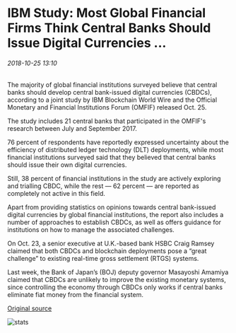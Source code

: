 # IBM Study: Most Global Financial Firms Think Central Banks Should Issue Digital Currencies ...

###### 2018-10-25 13:10

The majority of global financial institutions surveyed believe that central banks should develop central bank-issued digital currencies (CBDCs), according to a joint study by IBM Blockchain World Wire and the Official Monetary and Financial Institutions Forum (OMFIF) released Oct. 25.

The study includes 21 central banks that participated in the OMFIF's research between July and September 2017.

76 percent of respondents have reportedly expressed uncertainty about the efficiency of distributed ledger technology (DLT) deployments, while most financial institutions surveyed said that they believed that central banks should issue their own digital currencies.

Still, 38 percent of financial institutions in the study are actively exploring and trialling CBDC, while the rest — 62 percent — are reported as completely not active in this field.

Apart from providing statistics on opinions towards central bank-issued digital currencies by global financial institutions, the report also includes a number of approaches to establish CBDCs, as well as offers guidance for institutions on how to manage the associated challenges.

On Oct. 23, a senior executive at U.K.-based bank HSBC Craig Ramsey claimed that both CBDCs and blockchain deployments pose a “great challenge” to existing real-time gross settlement (RTGS) systems.

Last week, the Bank of Japan’s (BOJ) deputy governor Masayoshi Amamiya claimed that CBDCs are unlikely to improve the existing monetary systems, since controlling the economy through CBDCs only works if central banks eliminate fiat money from the financial system.

[Original source](https://cointelegraph.com/news/ibm-study-most-global-financial-firms-think-central-banks-should-issue-digital-currencies)

![stats](https://c.statcounter.com/11760860/0/a89fa40b/1/ "stats")